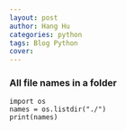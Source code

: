 ```yaml
---
layout: post
author: Hang Hu
categories: python
tags: Blog Python 
cover: 
---
```


### All file names in a folder

```
import os
names = os.listdir("./")
print(names)
```
